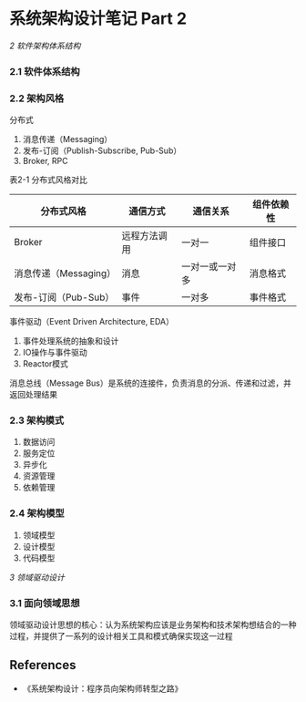 # 系统架构设计笔记 Part 2

_2 软件架构体系结构_

### 2.1 软件体系结构

### 2.2 架构风格
分布式
1. 消息传递（Messaging）
2. 发布-订阅（Publish-Subscribe, Pub-Sub）
3. Broker, RPC

表2-1 分布式风格对比

分布式风格 | 通信方式 | 通信关系 | 组件依赖性
---|---|---|---
Broker | 远程方法调用 | 一对一 | 组件接口
消息传递（Messaging） | 消息 | 一对一或一对多 | 消息格式
发布-订阅（Pub-Sub） | 事件 | 一对多 | 事件格式

事件驱动（Event Driven Architecture, EDA）
1. 事件处理系统的抽象和设计
2. IO操作与事件驱动
3. Reactor模式

消息总线（Message Bus）是系统的连接件，负责消息的分派、传递和过滤，并返回处理结果

### 2.3 架构模式
1. 数据访问
2. 服务定位
3. 异步化
4. 资源管理
5. 依赖管理

### 2.4 架构模型
1. 领域模型
2. 设计模型
3. 代码模型

_3 领域驱动设计_

### 3.1 面向领域思想
领域驱动设计思想的核心：认为系统架构应该是业务架构和技术架构想结合的一种过程，并提供了一系列的设计相关工具和模式确保实现这一过程

## References
- 《系统架构设计：程序员向架构师转型之路》